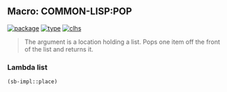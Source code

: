 ## Macro: COMMON-LISP:POP
[![package](https://img.shields.io/badge/Package-COMMON--LISP-5f9ea0.svg?style=social&colorA=999999)](../) [![type](https://img.shields.io/badge/Type-Macro-5f9ea0.svg?style=social&colorA=999999)](../#macro) [![clhs](https://img.shields.io/badge/CLHS-POP-5f9ea0.svg?style=social&colorA=999999)](http://www.lispworks.com/documentation/HyperSpec/Body/m_pop.htm) 

> The argument is a location holding a list. Pops one item off the front
> of the list and returns it.

### Lambda list
```cl
(sb-impl::place)
```
